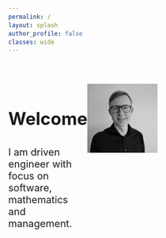 ```yaml
---
permalink: /
layout: splash
author_profile: false
classes: wide
---
```

<div style="display: flex; margin-top:60px; width: 60%">
  <div style="flex: 1;font-size: 30px;">
    <h3>Welcome</h3>
    <p style="font-size: 20px;">I am driven engineer with focus on software, mathematics and management.</p> 
  </div>
  <div style="flex: 1;">    
    <img src="assets/images/profile_pic.jpeg" style="width:100%">
  </div>
</div>

